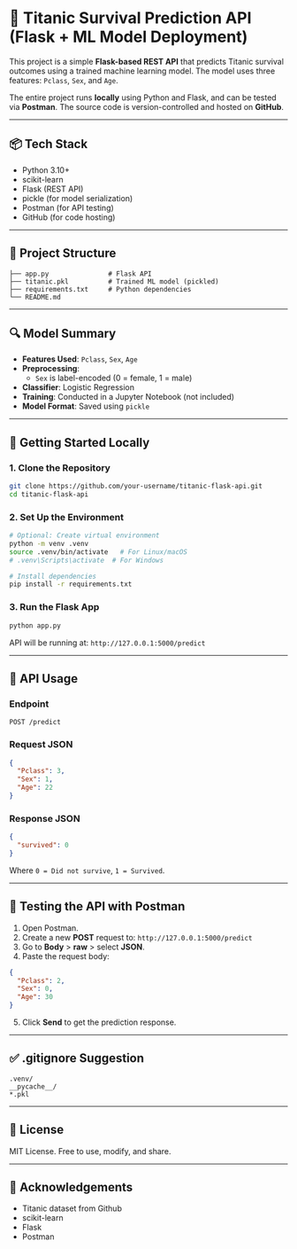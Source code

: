 # 🧠 Titanic Survival Prediction API (Flask + ML Model Deployment)

This project is a simple **Flask-based REST API** that predicts Titanic survival outcomes using a trained machine learning model. The model uses three features: `Pclass`, `Sex`, and `Age`.

The entire project runs **locally** using Python and Flask, and can be tested via **Postman**. The source code is version-controlled and hosted on **GitHub**.

---

## 📦 Tech Stack

- Python 3.10+
- scikit-learn
- Flask (REST API)
- pickle (for model serialization)
- Postman (for API testing)
- GitHub (for code hosting)

---

## 📁 Project Structure

```
├── app.py               # Flask API
├── titanic.pkl          # Trained ML model (pickled)
├── requirements.txt     # Python dependencies
└── README.md
```

---

## 🔍 Model Summary
- **Features Used**: `Pclass`, `Sex`, `Age`
- **Preprocessing**:
  - `Sex` is label-encoded (0 = female, 1 = male)
- **Classifier**: Logistic Regression
- **Training**: Conducted in a Jupyter Notebook (not included)
- **Model Format**: Saved using `pickle`

---

## 🚀 Getting Started Locally

### 1. Clone the Repository

```bash
git clone https://github.com/your-username/titanic-flask-api.git
cd titanic-flask-api
```

### 2. Set Up the Environment

```bash
# Optional: Create virtual environment
python -m venv .venv
source .venv/bin/activate   # For Linux/macOS
# .venv\Scripts\activate  # For Windows

# Install dependencies
pip install -r requirements.txt
```

### 3. Run the Flask App

```bash
python app.py
```

API will be running at: `http://127.0.0.1:5000/predict`

---

## 🔄 API Usage

### Endpoint

```
POST /predict
```

### Request JSON

```json
{
  "Pclass": 3,
  "Sex": 1,
  "Age": 22
}
```

### Response JSON

```json
{
  "survived": 0
}
```

Where `0 = Did not survive`, `1 = Survived`.

---

## 🧪 Testing the API with Postman

1. Open Postman.
2. Create a new **POST** request to: `http://127.0.0.1:5000/predict`
3. Go to **Body** > **raw** > select **JSON**.
4. Paste the request body:

```json
{
  "Pclass": 2,
  "Sex": 0,
  "Age": 30
}
```

5. Click **Send** to get the prediction response.

---

## ✅ .gitignore Suggestion

```
.venv/
__pycache__/
*.pkl
```

---

## 📄 License

MIT License. Free to use, modify, and share.

---

## 🙌 Acknowledgements

- Titanic dataset from Github  
- scikit-learn  
- Flask  
- Postman
